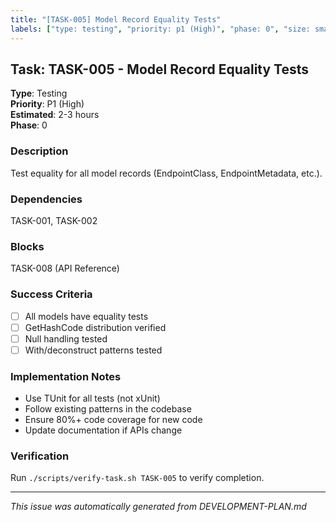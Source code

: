 ```yaml
---
title: "[TASK-005] Model Record Equality Tests"
labels: ["type: testing", "priority: p1 (High)", "phase: 0", "size: small"]
---
```


## Task: TASK-005 - Model Record Equality Tests

**Type**: Testing  
**Priority**: P1 (High)  
**Estimated**: 2-3 hours  
**Phase**: 0

### Description
Test equality for all model records (EndpointClass, EndpointMetadata, etc.).

### Dependencies
TASK-001, TASK-002

### Blocks
TASK-008 (API Reference)

### Success Criteria
- [ ] All models have equality tests
- [ ] GetHashCode distribution verified
- [ ] Null handling tested
- [ ] With/deconstruct patterns tested

### Implementation Notes
- Use TUnit for all tests (not xUnit)
- Follow existing patterns in the codebase
- Ensure 80%+ code coverage for new code
- Update documentation if APIs change

### Verification
Run `./scripts/verify-task.sh TASK-005` to verify completion.

---
_This issue was automatically generated from DEVELOPMENT-PLAN.md_
